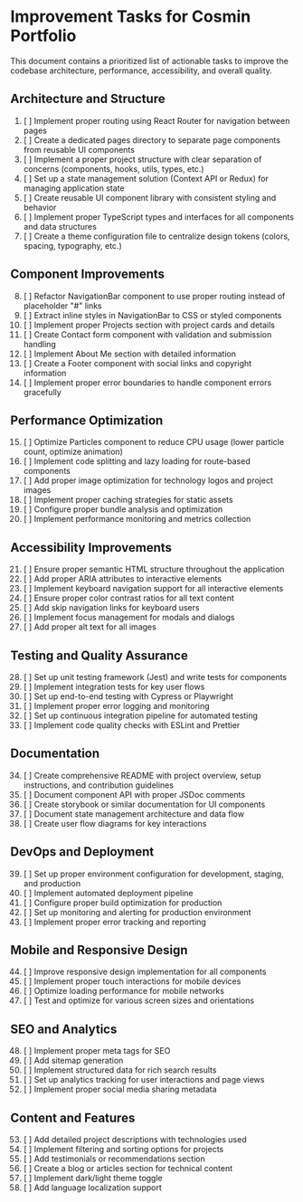 # Improvement Tasks for Cosmin Portfolio

This document contains a prioritized list of actionable tasks to improve the codebase architecture, performance, accessibility, and overall quality.

## Architecture and Structure

1. [ ] Implement proper routing using React Router for navigation between pages
2. [ ] Create a dedicated pages directory to separate page components from reusable UI components
3. [ ] Implement a proper project structure with clear separation of concerns (components, hooks, utils, types, etc.)
4. [ ] Set up a state management solution (Context API or Redux) for managing application state
5. [ ] Create reusable UI component library with consistent styling and behavior
6. [ ] Implement proper TypeScript types and interfaces for all components and data structures
7. [ ] Create a theme configuration file to centralize design tokens (colors, spacing, typography, etc.)

## Component Improvements

8. [ ] Refactor NavigationBar component to use proper routing instead of placeholder "#" links
9. [ ] Extract inline styles in NavigationBar to CSS or styled components
10. [ ] Implement proper Projects section with project cards and details
11. [ ] Create Contact form component with validation and submission handling
12. [ ] Implement About Me section with detailed information
13. [ ] Create a Footer component with social links and copyright information
14. [ ] Implement proper error boundaries to handle component errors gracefully

## Performance Optimization

15. [ ] Optimize Particles component to reduce CPU usage (lower particle count, optimize animation)
16. [ ] Implement code splitting and lazy loading for route-based components
17. [ ] Add proper image optimization for technology logos and project images
18. [ ] Implement proper caching strategies for static assets
19. [ ] Configure proper bundle analysis and optimization
20. [ ] Implement performance monitoring and metrics collection

## Accessibility Improvements

21. [ ] Ensure proper semantic HTML structure throughout the application
22. [ ] Add proper ARIA attributes to interactive elements
23. [ ] Implement keyboard navigation support for all interactive elements
24. [ ] Ensure proper color contrast ratios for all text content
25. [ ] Add skip navigation links for keyboard users
26. [ ] Implement focus management for modals and dialogs
27. [ ] Add proper alt text for all images

## Testing and Quality Assurance

28. [ ] Set up unit testing framework (Jest) and write tests for components
29. [ ] Implement integration tests for key user flows
30. [ ] Set up end-to-end testing with Cypress or Playwright
31. [ ] Implement proper error logging and monitoring
32. [ ] Set up continuous integration pipeline for automated testing
33. [ ] Implement code quality checks with ESLint and Prettier

## Documentation

34. [ ] Create comprehensive README with project overview, setup instructions, and contribution guidelines
35. [ ] Document component API with proper JSDoc comments
36. [ ] Create storybook or similar documentation for UI components
37. [ ] Document state management architecture and data flow
38. [ ] Create user flow diagrams for key interactions

## DevOps and Deployment

39. [ ] Set up proper environment configuration for development, staging, and production
40. [ ] Implement automated deployment pipeline
41. [ ] Configure proper build optimization for production
42. [ ] Set up monitoring and alerting for production environment
43. [ ] Implement proper error tracking and reporting

## Mobile and Responsive Design

44. [ ] Improve responsive design implementation for all components
45. [ ] Implement proper touch interactions for mobile devices
46. [ ] Optimize loading performance for mobile networks
47. [ ] Test and optimize for various screen sizes and orientations

## SEO and Analytics

48. [ ] Implement proper meta tags for SEO
49. [ ] Add sitemap generation
50. [ ] Implement structured data for rich search results
51. [ ] Set up analytics tracking for user interactions and page views
52. [ ] Implement proper social media sharing metadata

## Content and Features

53. [ ] Add detailed project descriptions with technologies used
54. [ ] Implement filtering and sorting options for projects
55. [ ] Add testimonials or recommendations section
56. [ ] Create a blog or articles section for technical content
57. [ ] Implement dark/light theme toggle
58. [ ] Add language localization support